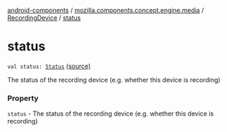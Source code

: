 [android-components](../../index.md) / [mozilla.components.concept.engine.media](../index.md) / [RecordingDevice](index.md) / [status](./status.md)

# status

`val status: `[`Status`](-status/index.md) [(source)](https://github.com/mozilla-mobile/android-components/blob/master/components/concept/engine/src/main/java/mozilla/components/concept/engine/media/RecordingDevice.kt#L15)

The status of the recording device (e.g. whether this device is recording)

### Property

`status` - The status of the recording device (e.g. whether this device is recording)